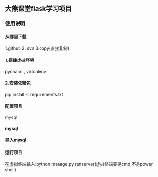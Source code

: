 ## 大熊课堂flask学习项目

### 使用说明

#### 从哪里下载
1.github 2. svn 3.copy(直接复制)
#### 1.搭建虚拟环境
pycharm , virtualenv
#### 2.安装依赖包
pip install -r requirements.txt
#### 配置项目
mysql
#### mysql

#### 导入mysql

#### 运行项目
在虚拟终端输入:python manage.py runserver(虚拟终端要是cmd,不是power shell)